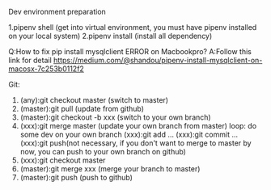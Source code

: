 Dev environment preparation

1.pipenv shell (get into virtual environment, you must have pipenv installed on your local system)
2.pipenv install (install all dependency)

Q:How to fix  pip install mysqlclient ERROR on Macbookpro?
A:Follow this link for detail
https://medium.com/@shandou/pipenv-install-mysqlclient-on-macosx-7c253b0112f2



Git:
1. (any):git checkout master (switch to master)
2. (master):git pull (update from github)
3. (master):git checkout -b xxx (switch to your own branch)
4. (xxx):git merge master (update your own branch from master)
	loop:
		do some dev on your own branch
		(xxx):git add ...
		(xxx):git commit ...
		(xxx):git push(not necessary, if you don't want to merge to master by now, you can push to your own branch on github)
5. (xxx):git checkout master 
6. (master):git merge xxx (merge your branch to master)
7. (master):git push (push to github)